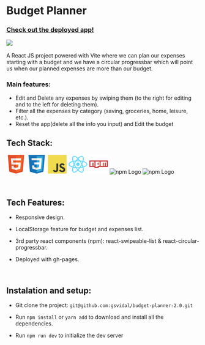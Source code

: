# Budget Planner 

### [Check out the deployed app!](https://www.gonzalovidal.dev/budget-planner-2.0/)

<a href="https://www.gonzalovidal.dev/budget-planner-2.0/">
  <img src="https://i.postimg.cc/gjj3VCM7/budget-planner.gif">
</a> 

A React JS project powered with Vite where we can plan our expenses starting with a budget and we have a circular progressbar which will point us when our planned expenses are more than our budget.

### Main features:
- Edit and Delete any expenses by swiping them (to the right for editing and to the left for deleting them).
- Filter all the expenses by category (saving, groceries, home, leisure, etc.).
- Reset the app(delete all the info you input) and Edit the budget

## Tech Stack:

<img src="https://github.com/devicons/devicon/blob/master/icons/html5/html5-original.svg" alt="html5 Logo" width="50" height="50"/> <img src="https://github.com/devicons/devicon/blob/master/icons/css3/css3-original.svg" alt="css3 Logo" width="50" height="50"/>
<img src="https://github.com/devicons/devicon/blob/master/icons/javascript/javascript-original.svg" alt="javascript Logo" width="50" height="50"/>
<img src="https://github.com/devicons/devicon/blob/master/icons/react/react-original.svg" alt="react Logo" width="50" height="50"/>
<img src="https://github.com/devicons/devicon/blob/master/icons/npm/npm-original-wordmark.svg" alt="npm Logo" width="50" height="50"/>
<img src="https://www.svgrepo.com/show/374167/vite.svg" alt="npm Logo" width="50" height="50"/>
<img src="https://cdn.worldvectorlogo.com/logos/prettier-1.svg" alt="npm Logo" width="50" height="50"/>

<br />

## Tech Features: 

- Responsive design.

- LocalStorage feature for budget and expenses list.

- 3rd party react components (npm): react-swipeable-list & react-circular-progressbar.

- Deployed with gh-pages.


<br />

## Instalation and setup:

- Git clone the project: `git@github.com:gsvidal/budget-planner-2.0.git`

- Run `npm install` or `yarn add` to download and install all the dependencies.

- Run `npm run dev` to initialize the dev server
